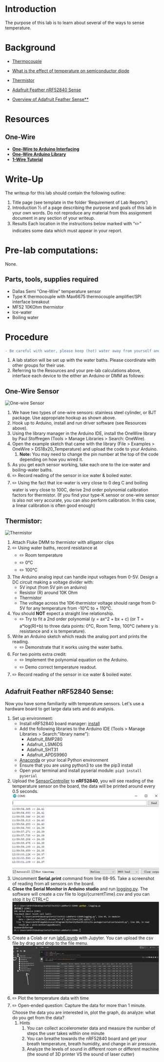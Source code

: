 # Introduction

The purpose of this lab is to learn about several of the ways to sense temperature.

# Background

- [Thermocouple](https://en.wikipedia.org/wiki/Thermocouple)

- [What is the effect of temperature on semiconductor diode](https://www.quora.com/What-is-the-effect-of-temperature-on-semiconductor-diode)

- [Thermistor](https://en.wikipedia.org/wiki/Thermistor)

- [Adafruit Feather nRF52840 Sense](https://www.adafruit.com/product/4516)

- [Overview of Adafruit Feather Sense\*\*](https://learn.adafruit.com/adafruit-feather-sense)

# Resources

## One-Wire

- [**One-Wire to Arduino Interfacing**](https://www.tweaking4all.com/hardware/arduino/arduino-ds18b20-temperature-sensor/)
- [**One-Wire Arduino Library**](https://www.pjrc.com/teensy/td_libs_OneWire.html)
- [**1-Wire Tutorial**](https://www.hacktronics.com/tutorials/arduino-1-wire-tutorial.html)

# Write-Up

The writeup for this lab should contain the following outline:

1. Title page (see template in the folder ‘Requirement of Lab Reports’)
1. Introduction
   ⅓ of a page describing the purpose and goals of this lab in your own words. Do not reproduce any material from this assignment document in any section of your writeup.
1. Results
   Each location in the instructions below marked with “✏️” indicates some data which must appear in your report.

# Pre-lab computations:

None.

## Parts, tools, supplies required

- Dallas Semi "One-Wire" temperature sensor
- Type K thermocouple with Max6675 thermocouple amplifier/SPI interface breakout
- MF52 10KOhm thermistor
- Ice-water
- Boiling water

# Procedure
```diff
- Be careful with water, please keep (hot) water away from yourself and intruments.
```
1. A lab station will be set up with the water baths. Please coordinate with other groups for their use.
1. Referring to the Resources and your pre-lab calculations above, interface each device to the either an Arduino or DMM as follows:

## One-Wire Sensor

<img src="assets/one_wire.png" alt="One-wire Sensor" width="550"/>

1. We have two types of one-wire sensors: stainless steel cylinder, or BJT package. Use appropriate hookup as shown above.
2. Hook up to Arduino, install and run driver software (see Resources above).
3. Using the library manager in the Arduino IDE, install the OneWire library by Paul Stoffregen (Tools \> Manage Libraries \> Search: OneWire).
4. Open the example sketch that came with the library (File \> Examples \> OneWire \> DS18x20_Temperature) and upload the code to your Arduino.
   1. **Note:** You may need to change the pin number at the top of the code depending on how you wired it.
5. As you get each sensor working, take each one to the ice-water and boiling-water baths.
6. ✏️ Record reading of the sensor in ice water & boiled water.
7. ✏️ Using the fact that ice-water is very close to 0 deg C and boiling water is very close to 100C, derive 2nd order polynomial calibration factors for thermistor. (If you find your type-K sensor or one-wire sensor is also not very accurate, you can also perform calibration. In this case, a linear calibration is often good enough)

## Thermistor:

<img src="assets/thermistor_2.png" alt="Thermistor" width="250"/>

1. Attach Fluke DMM to thermistor with alligator clips
2. ✏️ Using water baths, record resistance at
   - ✏️ Room temperature
   - ✏️ 0&deg;C
   - ✏️ 100&deg;C
3. The Arduino analog input can handle input voltages from 0-5V. Design a DC circuit making a voltage divider with:
   - 5V input (from 5V pin on arduino)
   - Resistor (R) around 10K Ohm
   - Thermistor
   - The voltage across the 10K-thermistor voltage should range from 0-5V for any temperature from -10&deg;C to + 110&deg;C.
4. You should **NOT** expect a straight line relationship.
   - ✏️ Try to fit a 2nd order polynomial (y = ax^2 + bx + c) (or T = a\*log(R)+b) to three data points: 0&deg;C, Room Temp, 100&deg;C (where y is resistance and x is temperature).
5. Write an Arduino sketch which reads the analog port and prints the reading.
   - ✏️ Demonstrate that it works using the water baths.
6. For two points extra credit:
   - ✏️ Implement the polynomial equation on the Arduino.
   - ✏️ Demo correct temperature readout.
7. ✏️ Record reading of the sensor in ice water & boiled water.

## Adafruit Feather nRF52840 Sense:

Now you have some familiarity with temperature sensors. Let's use a hardware board to get large data sets and do analysis.

1. Set up environment:
   - Install nRF52840 board manager: [install](https://learn.adafruit.com/adafruit-feather-sense/arduino-support-setup)
   - Add the following libraries to the Arduino IDE (Tools \> Manage Libraries \> Search:"library name"):
     - Adafruit_BMP280
     - Adafruit_LSM6DS
     - Adafruit_SHT31
     - Adafruit_APDS9960
   - [Anaconda](anaconda.md) or your local Python environment
   - Ensure that you are using python3 to use the pip3 install
   - Open your terminal and install pyserial module: `pip3 install pyserial`
1. Upload the [SensorController](https://github.com/GIXLabs/SAndC/blob/main/Lab6/src/SensorController/SensorController.ino) to **nRF52840**, you will see reading of the temperature sensor on the board, the data will be printed around every 0.5 seconds.
   ![serial](assets/serial_monitor.png)
1. Uncomment **Serial.print** command from line 68-95. Take a screenshot of reading from all sensors on the board.
1. **Close the Serial Monitor in Arduino studio** and run [logging.py](src/logging.py). The software will create a csv file to logs/{currentTime}.csv and you can stop it by CTRL+C
   ![logging](assets/logging.png)
1. Create a Colab or run [lab6.ipynb](src/lab6.ipynb) with Jupyter. You can upload the csv file by drag and drop to the file menu.
   ![jupyter](assets/jupyter.png)
1. ✏️ Plot the temperature data with time
1. ✏️ Open-ended question: Capture the data for more than 1 minute. Choose the data you are interested in, plot the graph, do analyze: what do you get from the data?
   1. Hints
      1. You can collect accelerometer data and measure the number of steps the user takes within one minute
      1. You can breathe towards the nRF52840 board and get your breath temperature, breath humidity, and change in air pressure.
      1. Analyze the levels of sound in different room or different machine (the sound of 3D printer VS the sound of laser cutter)
